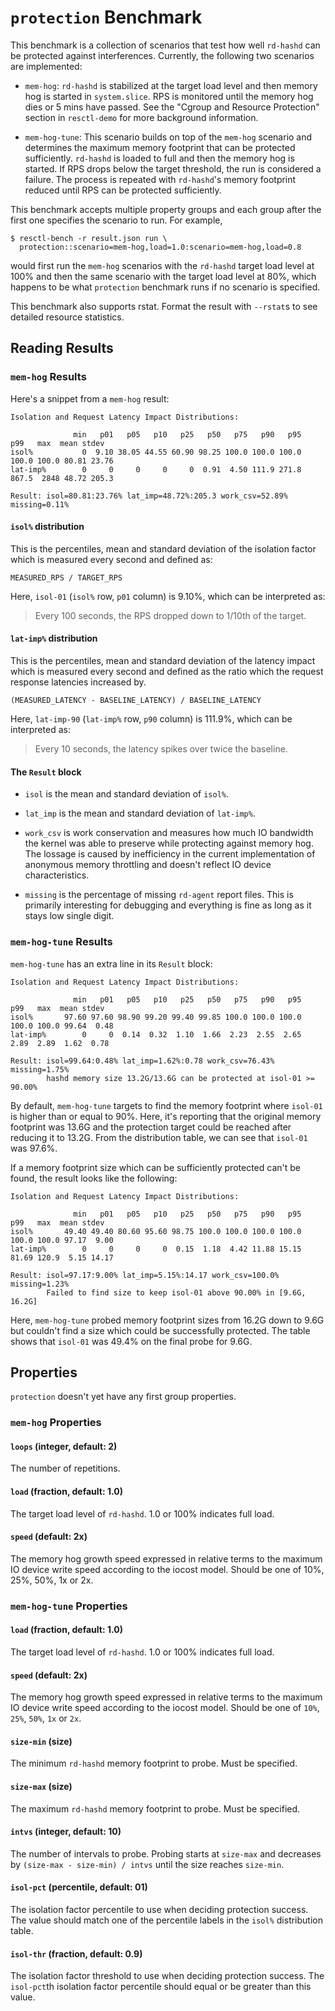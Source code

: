#  `protection` Benchmark

This benchmark is a collection of scenarios that test how well `rd-hashd`
can be protected against interferences. Currently, the following two
scenarios are implemented:

 * `mem-hog`: `rd-hashd` is stabilized at the target load level and then
   memory hog is started in `system.slice`. RPS is monitored until the
   memory hog dies or 5 mins have passed. See the "Cgroup and Resource
   Protection" section in `resctl-demo` for more background information.

 * `mem-hog-tune`: This scenario builds on top of the `mem-hog` scenario and
   determines the maximum memory footprint that can be protected
   sufficiently. `rd-hashd` is loaded to full and then the memory hog is
   started. If RPS drops below the target threshold, the run is considered a
   failure. The process is repeated with `rd-hashd`'s memory footprint
   reduced until RPS can be protected sufficiently.

This benchmark accepts multiple property groups and each group after the
first one specifies the scenario to run. For example,

```
$ resctl-bench -r result.json run \
  protection::scenario=mem-hog,load=1.0:scenario=mem-hog,load=0.8
```

would first run the `mem-hog` scenarios with the `rd-hashd` target load
level at 100% and then the same scenario with the target load level at 80%,
which happens to be what `protection` benchmark runs if no scenario is
specified.

This benchmark also supports rstat. Format the result with `--rstat`s to see
detailed resource statistics.


## Reading Results

### `mem-hog` Results

Here's a snippet from a `mem-hog` result:

```
Isolation and Request Latency Impact Distributions:

              min   p01   p05   p10   p25   p50   p75   p90   p95   p99   max  mean stdev
isol%           0  9.10 38.05 44.55 60.90 98.25 100.0 100.0 100.0 100.0 100.0 80.81 23.76
lat-imp%        0     0     0     0     0  0.91  4.50 111.9 271.8 867.5  2848 48.72 205.3

Result: isol=80.81:23.76% lat_imp=48.72%:205.3 work_csv=52.89% missing=0.11%
```

#### `isol%` distribution

This is the percentiles, mean and standard deviation of the isolation factor
which is measured every second and defined as:

```
MEASURED_RPS / TARGET_RPS
```

Here, `isol-01` (`isol%` row, `p01` column) is 9.10%, which can be
interpreted as:

> Every 100 seconds, the RPS dropped down to 1/10th of the target.

#### `lat-imp%` distribution

This is the percentiles, mean and standard deviation of the latency impact
which is measured every second and defined as the ratio which the request
response latencies increased by.

```
(MEASURED_LATENCY - BASELINE_LATENCY) / BASELINE_LATENCY
```

Here, `lat-imp-90` (`lat-imp%` row, `p90` column) is 111.9%, which can be
interpreted as:

> Every 10 seconds, the latency spikes over twice the baseline.

#### The `Result` block

* `isol` is the mean and standard deviation of `isol%`.

* `lat_imp` is the mean and standard deviation of `lat-imp%`.

* `work_csv` is work conservation and measures how much IO bandwidth the
  kernel was able to preserve while protecting against memory hog. The
  lossage is caused by inefficiency in the current implementation of
  anonymous memory throttling and doesn't reflect IO device characteristics.

* `missing` is the percentage of missing `rd-agent` report files. This is
  primarily interesting for debugging and everything is fine as long as it
  stays low single digit.


### `mem-hog-tune` Results

`mem-hog-tune` has an extra line in its `Result` block:

```
Isolation and Request Latency Impact Distributions:

              min   p01   p05   p10   p25   p50   p75   p90   p95   p99   max  mean stdev
isol%       97.60 97.60 98.90 99.20 99.40 99.85 100.0 100.0 100.0 100.0 100.0 99.64  0.48
lat-imp%        0     0  0.14  0.32  1.10  1.66  2.23  2.55  2.65  2.89  2.89  1.62  0.78

Result: isol=99.64:0.48% lat_imp=1.62%:0.78 work_csv=76.43% missing=1.75%
        hashd memory size 13.2G/13.6G can be protected at isol-01 >= 90.00%
```

By default, `mem-hog-tune` targets to find the memory footprint where
`isol-01` is higher than or equal to 90%. Here, it's reporting that the
original memory footprint was 13.6G and the protection target could be
reached after reducing it to 13.2G. From the distribution table, we can see
that `isol-01` was 97.6%.

If a memory footprint size which can be sufficiently protected can't be
found, the result looks like the following:

```
Isolation and Request Latency Impact Distributions:

              min   p01   p05   p10   p25   p50   p75   p90   p95   p99   max  mean stdev
isol%       49.40 49.40 80.60 95.60 98.75 100.0 100.0 100.0 100.0 100.0 100.0 97.17  9.00
lat-imp%        0     0     0     0  0.15  1.18  4.42 11.88 15.15 81.69 120.9  5.15 14.17

Result: isol=97.17:9.00% lat_imp=5.15%:14.17 work_csv=100.0% missing=1.23%
        Failed to find size to keep isol-01 above 90.00% in [9.6G, 16.2G]
```

Here, `mem-hog-tune` probed memory footprint sizes from 16.2G down to 9.6G
but couldn't find a size which could be successfully protected. The table
shows that `isol-01` was 49.4% on the final probe for 9.6G.


## Properties

`protection` doesn't yet have any first group properties.

### `mem-hog` Properties

#### `loops` (integer, default: 2)

The number of repetitions.

#### `load` (fraction, default: 1.0)

The target load level of `rd-hashd`. 1.0 or 100% indicates full load.

#### `speed` (default: 2x)

The memory hog growth speed expressed in relative terms to the maximum IO
device write speed according to the iocost model. Should be one of 10%, 25%,
50%, 1x or 2x.


### `mem-hog-tune` Properties

#### `load` (fraction, default: 1.0)

The target load level of `rd-hashd`. 1.0 or 100% indicates full load.

#### `speed`  (default: 2x)

The memory hog growth speed expressed in relative terms to the maximum IO
device write speed according to the iocost model. Should be one of `10%`,
`25%`, `50%`, `1x` or `2x`.

#### `size-min` (size)

The minimum `rd-hashd` memory footprint to probe. Must be specified.

#### `size-max` (size)

The maximum `rd-hashd` memory footprint to probe. Must be specified.

#### `intvs` (integer, default: 10)

The number of intervals to probe. Probing starts at `size-max` and decreases
by `(size-max - size-min) / intvs` until the size reaches `size-min`.

#### `isol-pct` (percentile, default: 01)

The isolation factor percentile to use when deciding protection success. The
value should match one of the percentile labels in the `isol%` distribution
table.

#### `isol-thr` (fraction, default: 0.9)

The isolation factor threshold to use when deciding protection success. The
`isol-pct`th isolation factor percentile should equal or be greater than
this value.
